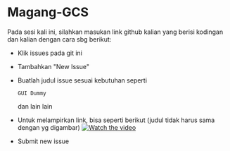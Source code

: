 # Magang-GCS

Pada sesi kali ini, silahkan masukan link github kalian yang berisi kodingan dan kalian dengan cara sbg berikut: 

- Klik issues pada git ini
- Tambahkan "New Issue"
- Buatlah judul issue sesuai kebutuhan seperti

  `GUI Dummy`
  
  dan lain lain

- Untuk melampirkan link, bisa seperti berikut (judul tidak harus sama dengan yg digambar)
[![Watch the video](https://i.imgur.com/sw7I8u4.jpg)](https://imgur.com/sw7I8u4)
- Submit new issue
